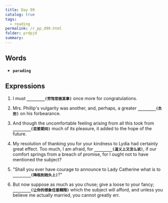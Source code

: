 ```yaml
---
title: Day 99
catalog: true
tags: 
  - reading
permalink: /r_pp_d99.html
folder: prdpjd
summary: 
---
```


## Words

-   <b data-toggle="tooltip" data-original-title="{{site.data.glossary.parading}}">`parading`</b>

## Expressions

1.  I must <b data-toggle="tooltip" data-original-title="{{site.data.answers.d99_a}}">`________(劳驾您做某事)`</b> once more for congratulations.

2.  Mrs. Phillip's vulgarity was another, and, perhaps, a greater <b data-toggle="tooltip" data-original-title="{{site.data.answers.d99_b}}">`________(负担)`</b> on his forbearance.

3.  And though the uncomfortable feeling arising from all this took from <b data-toggle="tooltip" data-original-title="{{site.data.answers.d99_c}}">`________(恋爱期间)`</b> much of its pleasure, it added to the hope of the future.

4.  My resolution of thanking you for your kindness to Lydia had certainly great effect. Too much, I am afraid, for <b data-toggle="tooltip" data-original-title="{{site.data.answers.d99_d}}">`________(道义上又怎么说)`</b>, if our comfort springs from a breach of promise, for I ought not to have mentioned the subject?

5.  "Shall you ever have courage to announce to Lady Catherine what is to <b data-toggle="tooltip" data-original-title="{{site.data.answers.d99_e}}">`________(降临到她头上)`</b>?"

6.  But now suppose as much as you chuse; give a loose to your fancy; <b data-toggle="tooltip" data-original-title="{{site.data.answers.d99_f}}">`________(让你的想象任意翱翔)`</b> which the subject will afford, and unless you believe me actually married, you cannot greatly err.


